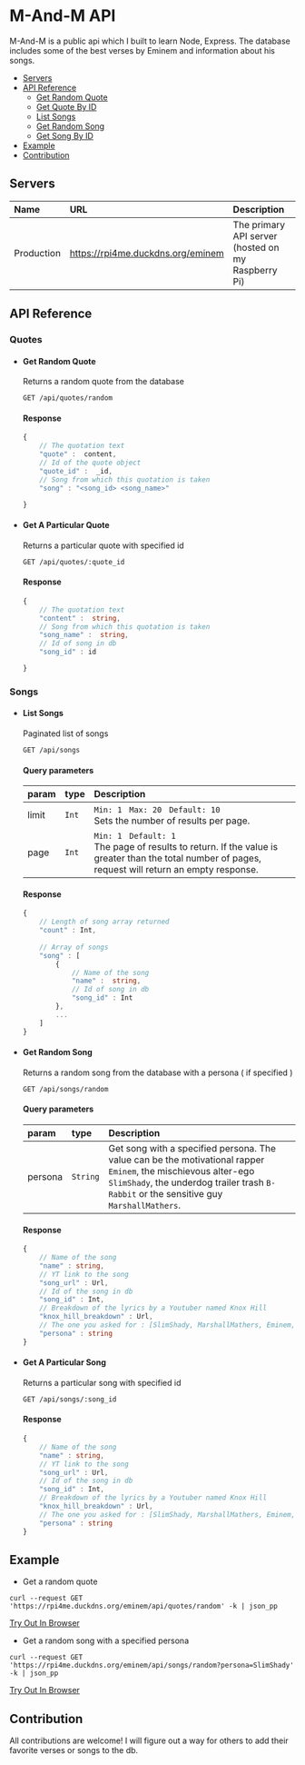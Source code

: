 # M-And-M API

M-And-M is a public api which I built to learn Node, Express. The database includes some of the best verses by Eminem and information about his songs.

- [Servers](#servers)
- [API Reference](#api-reference)
  - [Get Random Quote](#get-random-quote)
  - [Get Quote By ID](#get-a-particular-quote)
  - [List Songs](#list-songs)
  - [Get Random Song](#get-random-song)
  - [Get Song By ID](#get-a-particular-song)
- [Example](#example)
- [Contribution](#contribution)

## Servers

| Name       | URL                 | Description                                      |
| :--------- | :------------------ | :----------------------------------------------- |
| Production | https://rpi4me.duckdns.org/eminem  | The primary API server (hosted on my Raspberry Pi) |

##  API Reference
###  Quotes
- ####  Get Random Quote
	Returns a random quote from the database
	```HTTP
	GET /api/quotes/random
	```
	#### Response

	```ts
	{
		// The quotation text
		"quote" :  content,
		// Id of the quote object
		"quote_id" :  _id,
		// Song from which this quotation is taken
		"song" : "<song_id> <song_name>"

	}
	```

- ####  Get A Particular Quote
	Returns a particular quote with specified id 
	```HTTP
	GET /api/quotes/:quote_id
	```
	#### Response

	```ts
	{
		// The quotation text
		"content" :  string,
		// Song from which this quotation is taken
		"song_name" :  string,
		// Id of song in db
		"song_id" : id

	}
	```

###  Songs
- ####  List Songs
	Paginated list of songs
	```HTTP
	GET /api/songs
	```
	#### Query parameters

	| param     | type     | Description                                                                                                                                                                                                                                                                                                      |
	| :-------- | :------- | :--------------------------------------------------------------------------------------------------------------------------------------------------------------------------------------------------------------------------------------------------------------------------------------------------------------- |
	| limit     | `Int`    | `Min: 1` &nbsp; `Max: 20` &nbsp; `Default: 10` <br> Sets the number of results per page.                                                                                                                                                                                                                        |
	| page      | `Int`    | `Min: 1` &nbsp; `Default: 1` <br> The page of results to return. If the value is greater than the total number of pages, request will return an empty response.

	#### Response

	```ts
	{	
		// Length of song array returned
		"count" : Int,
		
		// Array of songs
		"song" : [
			{
				// Name of the song
				"name" :  string,
				// Id of song in db
				"song_id" : Int
			},
			...
		]
	}
	```

- ####  Get Random Song
	Returns a random song from the database with a persona ( if specified )
	```HTTP
	GET /api/songs/random
	```
	#### Query parameters

	| param     | type     | Description                                                                                                                                                                                                                                                                                                      |
	| :-------- | :------- | :--------------------------------------------------------------------------------------------------------------------------------------------------------------------------------------------------------------------------------------------------------------------------------------------------------------- |
	| persona  | `String` | Get song with a specified persona. The value can be the motivational rapper `Eminem`, the mischievous alter-ego `SlimShady`, the underdog trailer trash `B-Rabbit` or the sensitive guy `MarshallMathers`.

	#### Response

	```ts
	{	
		// Name of the song
		"name" : string,
		// YT link to the song
		"song_url" : Url,
		// Id of the song in db
		"song_id" : Int,
		// Breakdown of the lyrics by a Youtuber named Knox Hill
		"knox_hill_breakdown" : Url,
		// The one you asked for : [SlimShady, MarshallMathers, Eminem, B-Rabbit]
		"persona" : string
	}
	```

- ####  Get A Particular Song
	Returns a particular song with specified id 
	```HTTP
	GET /api/songs/:song_id
	```
	#### Response

	```ts
	{	
		// Name of the song
		"name" : string,
		// YT link to the song
		"song_url" : Url,
		// Id of the song in db
		"song_id" : Int,
		// Breakdown of the lyrics by a Youtuber named Knox Hill
		"knox_hill_breakdown" : Url,
		// The one you asked for : [SlimShady, MarshallMathers, Eminem, B-Rabbit]
		"persona" : string
	}
	```
## Example
- Get a random quote
```HTTPS
curl --request GET 'https://rpi4me.duckdns.org/eminem/api/quotes/random' -k | json_pp
```
[Try Out In Browser](https://rpi4me.duckdns.org/eminem/api/quotes/random)

- Get a random song with a specified persona
```HTTPS
curl --request GET 'https://rpi4me.duckdns.org/eminem/api/songs/random?persona=SlimShady' -k | json_pp
```
[Try Out In Browser](https://rpi4me.duckdns.org/eminem/api/songs/random?persona=SlimShady)
## Contribution

All contributions are welcome! I will figure out a way for others to add their favorite verses or songs to the db.
